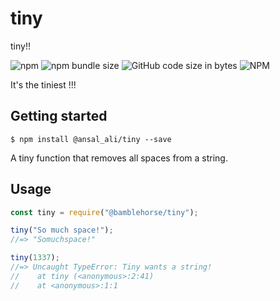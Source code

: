 # tiny

tiny!!

![npm](https://img.shields.io/npm/v/@ansal_ali/tiny.svg) ![npm bundle size](https://img.shields.io/bundlephobia/min/@ansal_ali/tiny.svg) ![GitHub code size in bytes](https://img.shields.io/github/languages/code-size/ansalibrahim/tiny.svg) ![NPM](https://img.shields.io/npm/l/@ansal_ali/tiny.svg)

It's the tiniest !!!

## Getting started

`$ npm install @ansal_ali/tiny --save`

A tiny function that removes all spaces from a string.

## Usage

```js
const tiny = require("@bamblehorse/tiny");

tiny("So much space!");
//=> "Somuchspace!"

tiny(1337);
//=> Uncaught TypeError: Tiny wants a string!
//    at tiny (<anonymous>:2:41)
//    at <anonymous>:1:1
```
